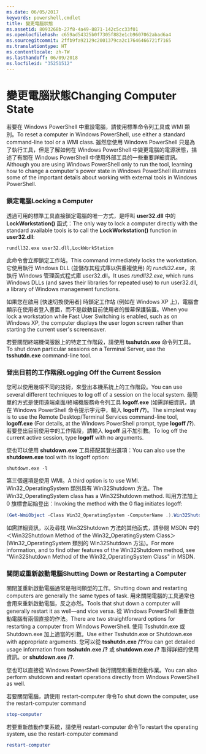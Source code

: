 ```yaml
---
ms.date: 06/05/2017
keywords: powershell,cmdlet
title: 變更電腦狀態
ms.assetid: 8093268b-27f8-4a49-8871-142c5cc33f01
ms.openlocfilehash: c659ad54325b0f7305f882e1cb9607062abad6a4
ms.sourcegitcommit: 2ffb9fa92129c2001379ca2c17646466721f7165
ms.translationtype: HT
ms.contentlocale: zh-TW
ms.lasthandoff: 06/09/2018
ms.locfileid: "35251512"
---
```

# <a name="changing-computer-state"></a><span data-ttu-id="c0aba-103">變更電腦狀態</span><span class="sxs-lookup"><span data-stu-id="c0aba-103">Changing Computer State</span></span>

<span data-ttu-id="c0aba-104">若要在 Windows PowerShell 中重設電腦，請使用標準命令列工具或 WMI 類別。</span><span class="sxs-lookup"><span data-stu-id="c0aba-104">To reset a computer in Windows PowerShell, use either a standard command-line tool or a WMI class.</span></span> <span data-ttu-id="c0aba-105">雖然您使用 Windows PowerShell 只是為了執行工具，但是了解如何在 Windows PowerShell 中變更電腦的電源狀態，描述了有關在 Windows PowerShell 中使用外部工具的一些重要詳細資訊。</span><span class="sxs-lookup"><span data-stu-id="c0aba-105">Although you are using Windows PowerShell only to run the tool, learning how to change a computer's power state in Windows PowerShell illustrates some of the important details about working with external tools in Windows PowerShell.</span></span>

### <a name="locking-a-computer"></a><span data-ttu-id="c0aba-106">鎖定電腦</span><span class="sxs-lookup"><span data-stu-id="c0aba-106">Locking a Computer</span></span>

<span data-ttu-id="c0aba-107">透過可用的標準工具直接鎖定電腦的唯一方式，是呼叫 **user32.dll** 中的 **LockWorkstation()** 函式：</span><span class="sxs-lookup"><span data-stu-id="c0aba-107">The only way to lock a computer directly with the standard available tools is to call the **LockWorkstation()** function in **user32.dll**:</span></span>

```
rundll32.exe user32.dll,LockWorkStation
```

<span data-ttu-id="c0aba-108">此命令會立即鎖定工作站。</span><span class="sxs-lookup"><span data-stu-id="c0aba-108">This command immediately locks the workstation.</span></span> <span data-ttu-id="c0aba-109">它使用執行 Windows DLL (並儲存其程式庫以供重複使用) 的 *rundll32.exe*，來執行 Windows 管理函式程式庫 user32.dll。</span><span class="sxs-lookup"><span data-stu-id="c0aba-109">It uses *rundll32.exe*, which runs Windows DLLs (and saves their libraries for repeated use) to run user32.dll, a library of Windows management functions.</span></span>

<span data-ttu-id="c0aba-110">如果您在啟用 [快速切換使用者] 時鎖定工作站 (例如在 Windows XP 上)，電腦會顯示在使用者登入畫面，而不是啟動目前使用者的螢幕保護裝置。</span><span class="sxs-lookup"><span data-stu-id="c0aba-110">When you lock a workstation while Fast User Switching is enabled, such as on Windows XP, the computer displays the user logon screen rather than starting the current user's screensaver.</span></span>

<span data-ttu-id="c0aba-111">若要關閉終端機伺服器上的特定工作階段，請使用 **tsshutdn.exe** 命令列工具。</span><span class="sxs-lookup"><span data-stu-id="c0aba-111">To shut down particular sessions on a Terminal Server, use the **tsshutdn.exe** command-line tool.</span></span>

### <a name="logging-off-the-current-session"></a><span data-ttu-id="c0aba-112">登出目前的工作階段</span><span class="sxs-lookup"><span data-stu-id="c0aba-112">Logging Off the Current Session</span></span>

<span data-ttu-id="c0aba-113">您可以使用幾項不同的技術，來登出本機系統上的工作階段。</span><span class="sxs-lookup"><span data-stu-id="c0aba-113">You can use several different techniques to log off of a session on the local system.</span></span> <span data-ttu-id="c0aba-114">最簡單的方式是使用遠端桌面/終端機服務命令列工具 **logoff.exe** (如需詳細資訊，請在 Windows PowerShell 命令提示字元中，輸入 **logoff /?**)。</span><span class="sxs-lookup"><span data-stu-id="c0aba-114">The simplest way is to use the Remote Desktop/Terminal Services command-line tool, **logoff.exe** (For details, at the Windows PowerShell prompt, type **logoff /?**).</span></span> <span data-ttu-id="c0aba-115">若要登出目前使用中的工作階段，請輸入 **logoff** 且不加引數。</span><span class="sxs-lookup"><span data-stu-id="c0aba-115">To log off the current active session, type **logoff** with no arguments.</span></span>

<span data-ttu-id="c0aba-116">您也可以使用 **shutdown.exe** 工具搭配其登出選項︰</span><span class="sxs-lookup"><span data-stu-id="c0aba-116">You can also use the **shutdown.exe** tool with its logoff option:</span></span>

```
shutdown.exe -l
```

<span data-ttu-id="c0aba-117">第三個選項是使用 WMI。</span><span class="sxs-lookup"><span data-stu-id="c0aba-117">A third option is to use WMI.</span></span> <span data-ttu-id="c0aba-118">Win32_OperatingSystem 類別具有 Win32Shutdown 方法。</span><span class="sxs-lookup"><span data-stu-id="c0aba-118">The Win32_OperatingSystem class has a Win32Shutdown method.</span></span> <span data-ttu-id="c0aba-119">叫用方法加上 0 旗標會起始登出︰</span><span class="sxs-lookup"><span data-stu-id="c0aba-119">Invoking the method with the 0 flag initiates logoff:</span></span>

```powershell
(Get-WmiObject -Class Win32_OperatingSystem -ComputerName .).Win32Shutdown(0)
```

<span data-ttu-id="c0aba-120">如需詳細資訊，以及尋找 Win32Shutdown 方法的其他函式，請參閱 MSDN 中的＜Win32Shutdown Method of the Win32_OperatingSystem Class＞(Win32_OperatingSystem 類別的 Win32Shutdown 方法)。</span><span class="sxs-lookup"><span data-stu-id="c0aba-120">For more information, and to find other features of the Win32Shutdown method, see "Win32Shutdown Method of the Win32_OperatingSystem Class" in MSDN.</span></span>

### <a name="shutting-down-or-restarting-a-computer"></a><span data-ttu-id="c0aba-121">關閉或重新啟動電腦</span><span class="sxs-lookup"><span data-stu-id="c0aba-121">Shutting Down or Restarting a Computer</span></span>

<span data-ttu-id="c0aba-122">關閉並重新啟動電腦通常是相同類型的工作。</span><span class="sxs-lookup"><span data-stu-id="c0aba-122">Shutting down and restarting computers are generally the same types of task.</span></span> <span data-ttu-id="c0aba-123">用來關閉電腦的工具通常也會用來重新啟動電腦，反之亦然。</span><span class="sxs-lookup"><span data-stu-id="c0aba-123">Tools that shut down a computer will generally restart it as well—and vice versa.</span></span> <span data-ttu-id="c0aba-124">從 Windows PowerShell 重新啟動電腦有兩個直接的作法。</span><span class="sxs-lookup"><span data-stu-id="c0aba-124">There are two straightforward options for restarting a computer from Windows PowerShell.</span></span> <span data-ttu-id="c0aba-125">使用 Tsshutdn.exe 或 Shutdown.exe 加上適當的引數。</span><span class="sxs-lookup"><span data-stu-id="c0aba-125">Use either Tsshutdn.exe or Shutdown.exe with appropriate arguments.</span></span> <span data-ttu-id="c0aba-126">您可以從 **tsshutdn.exe /?**</span><span class="sxs-lookup"><span data-stu-id="c0aba-126">You can get detailed usage information from **tsshutdn.exe /?**</span></span> <span data-ttu-id="c0aba-127">或 **shutdown.exe /?** 取得詳細的使用資訊。</span><span class="sxs-lookup"><span data-stu-id="c0aba-127">or **shutdown.exe /?**.</span></span>

<span data-ttu-id="c0aba-128">您也可以直接從 Windows PowerShell 執行關閉和重新啟動作業。</span><span class="sxs-lookup"><span data-stu-id="c0aba-128">You can also perform shutdown and restart operations directly from Windows PowerShell as well.</span></span>

<span data-ttu-id="c0aba-129">若要關閉電腦，請使用 restart-computer 命令</span><span class="sxs-lookup"><span data-stu-id="c0aba-129">To shut down the computer, use the restart-computer command</span></span>

```powershell
stop-computer
```

<span data-ttu-id="c0aba-130">若要重新啟動作業系統，請使用 restart-computer 命令</span><span class="sxs-lookup"><span data-stu-id="c0aba-130">To restart the operating system, use the restart-computer command</span></span>

```powershell
restart-computer
```
